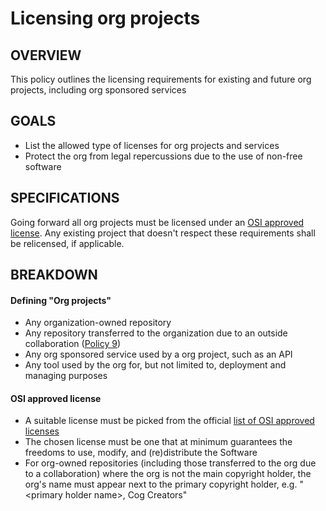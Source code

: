# Licensing org projects
## OVERVIEW
This policy outlines the licensing requirements for existing and future org projects, including org sponsored services
## GOALS
- List the allowed type of licenses for org projects and services
- Protect the org from legal repercussions due to the use of non-free software
## SPECIFICATIONS
Going forward all org projects must be licensed under an [OSI approved license](https://opensource.org/licenses). Any existing project that doesn't respect these requirements shall be relicensed, if applicable.
## BREAKDOWN
#### Defining "Org projects"
- Any organization-owned repository
- Any repository transferred to the organization due to an outside collaboration ([Policy 9](0009.md))
- Any org sponsored service used by a org project, such as an API
- Any tool used by the org for, but not limited to, deployment and managing purposes
#### OSI approved license
- A suitable license must be picked from the official [list of OSI approved licenses](https://opensource.org/licenses)
- The chosen license must be one that at minimum guarantees the freedoms to use, modify, and (re)distribute the Software
- For org-owned repositories (including those transferred to the org due to a collaboration) where the org is not the main copyright holder, the org's name must appear next to the primary copyright holder, e.g. "\<primary holder name\>, Cog Creators"
